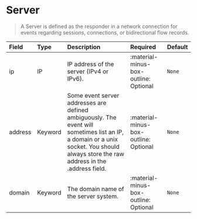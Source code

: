 [comment]: # (AUTOGENERATED MARKDOWN CONTENT)
# Server
> A Server is defined as the responder in a network connection for events regarding sessions, connections, or bidirectional flow records.

| Field | Type | Description | Required | Default |
| :--- | :--- | :--- | :--- | :--- |
| ip | IP | IP address of the server (IPv4 or IPv6). | :material-minus-box-outline: Optional | `None` |
| address | Keyword | Some event server addresses are defined ambiguously. The event will sometimes list an IP, a domain or a unix socket. You should always store the raw address in the .address field. | :material-minus-box-outline: Optional | `None` |
| domain | Keyword | The domain name of the server system. | :material-minus-box-outline: Optional | `None` |